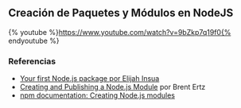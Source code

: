 ## Creación de Paquetes y Módulos en NodeJS

{% youtube %}https://www.youtube.com/watch?v=9bZkp7q19f0{% endyoutube %}
<!--{%youtube%}https://youtu.be/3I78ELjTzlQ{%endyoutube%}

{% youtube  %}https://youtu.be/BkotrAFtBM0{% endyoutube %}
-->

### Referencias
* [Your first Node.js package  por Elijah Insua](https://nodesource.com/blog/your-first-nodejs-package/)
* [Creating and Publishing a Node.js Module](https://quickleft.com/blog/creating-and-publishing-a-node-js-module/) por Brent Ertz
* [npm documentation: Creating Node.js modules](https://docs.npmjs.com/getting-started/creating-node-modules)
